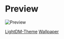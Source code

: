 # Preview
![Preview](preview.png)

[LightDM-Theme](https://www.pexels.com/photo/mountain-photo-during-nighttime-2086917/)
[Wallpaper](https://www.pexels.com/photo/mountain-photo-during-nighttime-2086917/)
